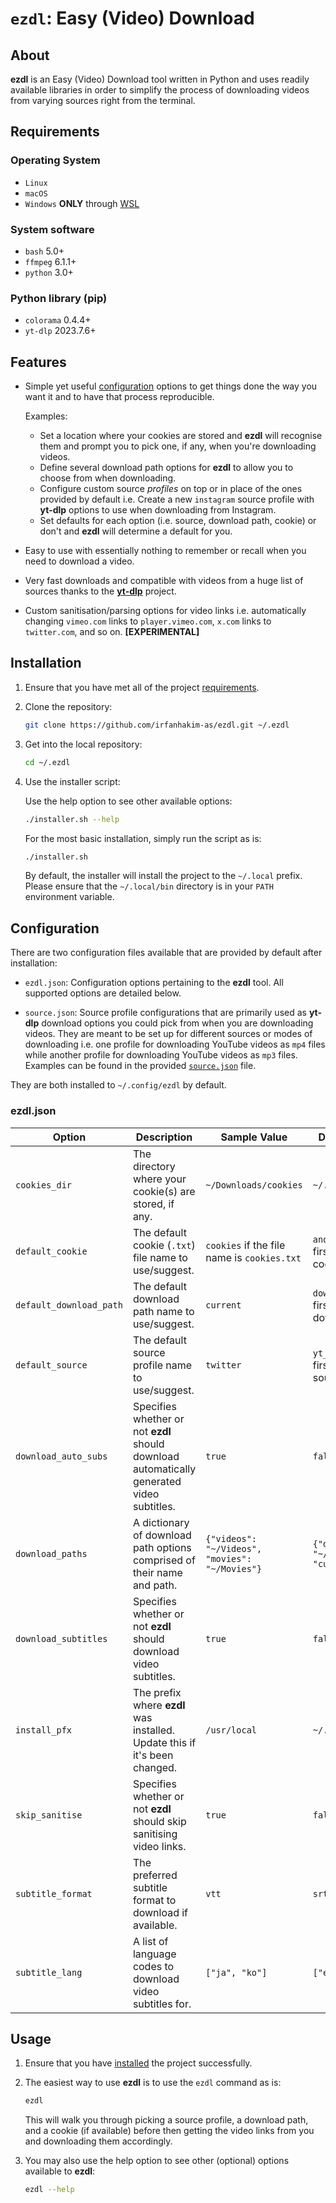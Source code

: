 # `ezdl`: Easy (Video) Download

## About

**ezdl** is an Easy (Video) Download tool written in Python and uses readily available libraries in order to simplify the process of downloading videos from varying sources right from the terminal.

## Requirements

### Operating System

- `Linux`
- `macOS`
- `Windows` **ONLY** through [WSL](https://learn.microsoft.com/en-us/windows/wsl/install)

### System software

- `bash` 5.0+
- `ffmpeg` 6.1.1+
- `python` 3.0+

### Python library (pip)

- `colorama` 0.4.4+
- `yt-dlp` 2023.7.6+

## Features

- Simple yet useful [configuration](#configurations) options to get things done the way you want it and to have that process reproducible.

    Examples:

    - Set a location where your cookies are stored and **ezdl** will recognise them and prompt you to pick one, if any, when you're downloading videos.
    - Define several download path options for **ezdl** to allow you to choose from when downloading.
    - Configure custom source _profiles_ on top or in place of the ones provided by default i.e. Create a new `instagram` source profile with **yt-dlp** options to use when downloading from Instagram.
    - Set defaults for each option (i.e. source, download path, cookie) or don't and **ezdl** will determine a default for you.

- Easy to use with essentially nothing to remember or recall when you need to download a video.
- Very fast downloads and compatible with videos from a huge list of sources thanks to the [**yt-dlp**](https://github.com/yt-dlp/yt-dlp) project.
- Custom sanitisation/parsing options for video links i.e. automatically changing `vimeo.com` links to `player.vimeo.com`, `x.com` links to `twitter.com`, and so on. **[EXPERIMENTAL]**

## Installation

1. Ensure that you have met all of the project [requirements](#requirements).

2. Clone the repository:

    ```sh
    git clone https://github.com/irfanhakim-as/ezdl.git ~/.ezdl
    ```

3. Get into the local repository:

    ```sh
    cd ~/.ezdl
    ```

4. Use the installer script:

    Use the help option to see other available options:

    ```sh
    ./installer.sh --help
    ```

    For the most basic installation, simply run the script as is:

    ```sh
    ./installer.sh
    ```

    By default, the installer will install the project to the `~/.local` prefix. Please ensure that the `~/.local/bin` directory is in your `PATH` environment variable.

## Configuration

There are two configuration files available that are provided by default after installation:

- `ezdl.json`: Configuration options pertaining to the **ezdl** tool. All supported options are detailed below.

- `source.json`: Source profile configurations that are primarily used as **yt-dlp** download options you could pick from when you are downloading videos. They are meant to be set up for different sources or modes of downloading i.e. one profile for downloading YouTube videos as `mp4` files while another profile for downloading YouTube videos as `mp3` files. Examples can be found in the provided [`source.json`](config/source.json) file.

They are both installed to `~/.config/ezdl` by default.

### ezdl.json

| **Option** | **Description** | **Sample Value** | **Default Value** |
| --- | --- | --- | --- |
| `cookies_dir` | The directory where your cookie(s) are stored, if any. | `~/Downloads/cookies` | `~/.ezdl/cookies` |
| `default_cookie` | The default cookie (`.txt`) file name to use/suggest. | `cookies` if the file name is `cookies.txt` | `anonymous` or the first available cookie if any |
| `default_download_path` | The default download path name to use/suggest. | `current` | `downloads` or the first available download path |
| `default_source` | The default source profile name to use/suggest. | `twitter` | `yt_best` or the first available source profile |
| `download_auto_subs` | Specifies whether or not **ezdl** should download automatically generated video subtitles. | `true` | `false` |
| `download_paths` | A dictionary of download path options comprised of their name and path. | `{"videos": "~/Videos", "movies": "~/Movies"}` | `{"downloads": "~/Downloads", "current": "."}` |
| `download_subtitles` | Specifies whether or not **ezdl** should download video subtitles. | `true` | `false` |
| `install_pfx` | The prefix where **ezdl** was installed. Update this if it's been changed. | `/usr/local` | `~/.local` |
| `skip_sanitise` | Specifies whether or not **ezdl** should skip sanitising video links. | `true` | `false` |
| `subtitle_format` | The preferred subtitle format to download if available. | `vtt` | `srt` |
| `subtitle_lang` | A list of language codes to download video subtitles for. | `["ja", "ko"]` | `["en.*"]` |

## Usage

1. Ensure that you have [installed](#installation) the project successfully.

2. The easiest way to use **ezdl** is to use the `ezdl` command as is:

    ```sh
    ezdl
    ```

    This will walk you through picking a source profile, a download path, and a cookie (if available) before then getting the video links from you and downloading them accordingly.

3. You may also use the help option to see other (optional) options available to **ezdl**:

    ```sh
    ezdl --help
    ```
